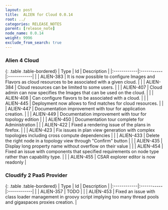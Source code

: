 ```yaml
---
layout: post
title:  ALIEN for Cloud 0.0.14
root: ../
categories: RELEASE_NOTES
parent: [release_note]
node_name: 0.0.14
weight: 9996
exclude_from_search: true
---
```






### Alien 4 Cloud

{: .table .table-bordered}
| Type        | Id         | Description |
|:------------|:-----------|:------------|
| <i class="fa fa-plus text-success"></i> | ALIEN-383 | It is now possible to configure Images and Flavors as cloud resources to be associated with a given cloud. |
| <i class="fa fa-plus text-success"></i> | ALIEN-384 | Cloud resources can be limited to some users. |
| <i class="fa fa-plus text-success"></i> | ALIEN-407 | Cloud admin can now specifies the Images that can be used on the cloud. |
| <i class="fa fa-plus text-success"></i> | ALIEN-408 | Can configure flavors to be associated with a cloud. |
| <i class="fa fa-plus text-success"></i> | ALIEN-445 | Deployment now allows to find matches for cloud resources. |
| <i class="fa fa-level-up text-primary"></i> | ALIEN-447 | Documentation improvement with tour for application creation. |
| <i class="fa fa-level-up text-primary"></i> | ALIEN-449 | Documentation improvement with tour for topology edition |
| <i class="fa fa-level-up text-primary"></i> | ALIEN-450 | Documentation tour complete for Administration |
| <i class="fa fa-bug text-danger"></i> | ALIEN-422 | Fixed a rendering issue of the plans in firefox. |
| <i class="fa fa-bug text-danger"></i> | ALIEN-423 | Fix issues in plan view generation with complex topologies including cross compute dependencies |
| <i class="fa fa-bug text-danger"></i> | ALIEN-433 | Delete the right node in a topology view through "Confirm" button |
| <i class="fa fa-bug text-danger"></i> | ALIEN-435 | Display long property name without overflow on their value |
| <i class="fa fa-bug text-danger"></i> | ALIEN-454 | Fixed an issue with components that specified requirements on node type rather than capability type. |
| <i class="fa fa-bug text-danger"></i> | ALIEN-455 | CSAR explorer editor is now readonly |

### Cloudify 2 PaaS Provider

{: .table .table-bordered}
| Type        | Id         | Description |
|:------------|:-----------|:------------|
| <i class="fa fa-bug text-danger"></i> | ALIEN-357 | TODO |
| <i class="fa fa-bug text-danger"></i> | ALIEN-453 | Fixed an issue with class loader management in groovy script implying too many thread pools and gigaspaces proxies creation. |

